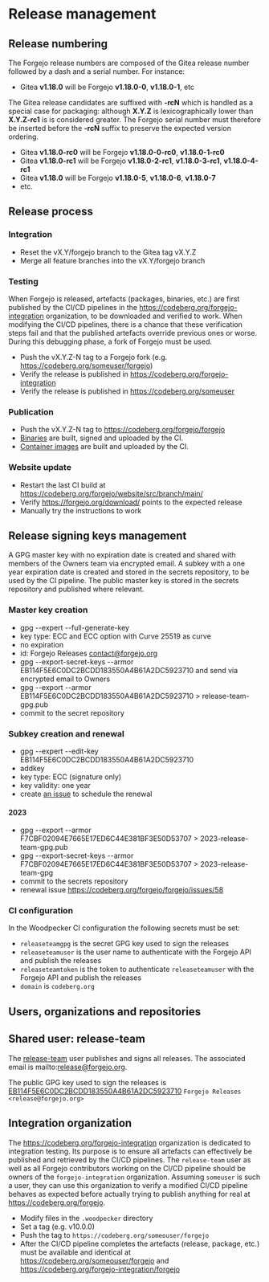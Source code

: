 # Release management

## Release numbering

The Forgejo release numbers are composed of the Gitea release number followed by a dash and a serial number. For instance:

* Gitea **v1.18.0** will be Forgejo **v1.18.0-0**, **v1.18.0-1**, etc

The Gitea release candidates are suffixed with **-rcN** which is handled as a special case for packaging: although **X.Y.Z** is lexicographically lower than **X.Y.Z-rc1** is is considered greater. The Forgejo serial number must therefore be inserted before the **-rcN** suffix to preserve the expected version ordering.

* Gitea **v1.18.0-rc0** will be Forgejo **v1.18.0-0-rc0**, **v1.18.0-1-rc0**
* Gitea **v1.18.0-rc1** will be Forgejo **v1.18.0-2-rc1**, **v1.18.0-3-rc1**, **v1.18.0-4-rc1**
* Gitea **v1.18.0** will be Forgejo **v1.18.0-5**, **v1.18.0-6**, **v1.18.0-7**
* etc.

## Release process

### Integration

* Reset the vX.Y/forgejo branch to the Gitea tag vX.Y.Z
* Merge all feature branches into the vX.Y/forgejo branch

### Testing

When Forgejo is released, artefacts (packages, binaries, etc.) are first published by the CI/CD pipelines in the https://codeberg.org/forgejo-integration organization, to be downloaded and verified to work. When modifying the CI/CD pipelines, there is a chance that these verification steps fail and that the published artefacts override previous ones or worse. During this debugging phase, a fork of Forgejo must be used.

* Push the vX.Y.Z-N tag to a Forgejo fork (e.g. https://codeberg.org/someuser/forgejo)
* Verify the release is published in https://codeberg.org/forgejo-integration
* Verify the release is published in https://codeberg.org/someuser

### Publication

* Push the vX.Y.Z-N tag to https://codeberg.org/forgejo/forgejo
* [Binaries](https://codeberg.org/forgejo/forgejo/releases) are built, signed and uploaded by the CI.
* [Container images](https://codeberg.org/forgejo/-/packages/container/forgejo/versions) are built and uploaded by the CI.

### Website update

* Restart the last CI build at https://codeberg.org/forgejo/website/src/branch/main/
* Verify https://forgejo.org/download/ points to the expected release
* Manually try the instructions to work

## Release signing keys management

A GPG master key with no expiration date is created and shared with members of the Owners team via encrypted email. A subkey with a one year expiration date is created and stored in the secrets repository, to be used by the CI pipeline. The public master key is stored in the secrets repository and published where relevant.

### Master key creation

* gpg --expert --full-generate-key
* key type: ECC and ECC option with Curve 25519 as curve
* no expiration
* id: Forgejo Releases <contact@forgejo.org>
* gpg --export-secret-keys --armor EB114F5E6C0DC2BCDD183550A4B61A2DC5923710 and send via encrypted email to Owners
* gpg --export --armor EB114F5E6C0DC2BCDD183550A4B61A2DC5923710 > release-team-gpg.pub
* commit to the secret repository

### Subkey creation and renewal

* gpg --expert --edit-key EB114F5E6C0DC2BCDD183550A4B61A2DC5923710
* addkey
* key type: ECC (signature only)
* key validity: one year
* create [an issue](https://codeberg.org/forgejo/forgejo/issues) to schedule the renewal

#### 2023

* gpg --export --armor F7CBF02094E7665E17ED6C44E381BF3E50D53707 > 2023-release-team-gpg.pub
* gpg --export-secret-keys --armor F7CBF02094E7665E17ED6C44E381BF3E50D53707 > 2023-release-team-gpg
* commit to the secrets repository
* renewal issue https://codeberg.org/forgejo/forgejo/issues/58

### CI configuration

In the Woodpecker CI configuration the following secrets must be set:

* `releaseteamgpg` is the secret GPG key used to sign the releases
* `releaseteamuser` is the user name to authenticate with the Forgejo API and publish the releases
* `releaseteamtoken` is the token to authenticate `releaseteamuser` with the Forgejo API and publish the releases
* `domain` is `codeberg.org`

## Users, organizations and repositories

## Shared user: release-team

The [release-team](https://codeberg.org/release-team) user publishes and signs all releases. The associated email is mailto:release@forgejo.org.

The public GPG key used to sign the releases is [EB114F5E6C0DC2BCDD183550A4B61A2DC5923710](https://codeberg.org/release-team.gpg) `Forgejo Releases <release@forgejo.org>`

## Integration organization

The https://codeberg.org/forgejo-integration organization is dedicated to integration testing. Its purpose is to ensure all artefacts can effectively be published and retrieved by the CI/CD pipelines. The `release-team` user as well as all Forgejo contributors working on the CI/CD pipeline should be owners of the `forgejo-integration` organization. Assuming `someuser` is such a user, they can use this organization to verify a modified CI/CD pipeline behaves as expected before actually trying to publish anything for real at https://codeberg.org/forgejo.

* Modify files in the `.woodpecker` directory
* Set a tag (e.g. v10.0.0)
* Push the tag to `https://codeberg.org/someouser/forgejo`
* After the CI/CD pipeline completes the artefacts (release, package, etc.) must be available and identical at https://codeberg.org/someouser/forgejo and https://codeberg.org/forgejo-integration/forgejo
